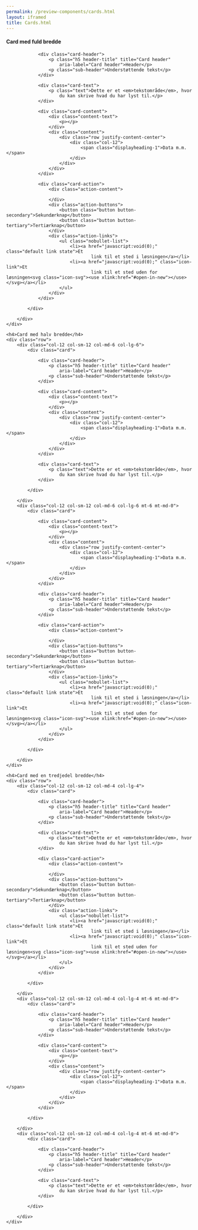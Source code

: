 ```yaml
--- 
permalink: /preview-components/cards.html
layout: iframed 
title: Cards.html
---
```

<div class="container">
    <h4>Card med fuld bredde</h4>
    <div class="row">
        <div class="col-12">
            <div class="card">

                <div class="card-header">
                    <p class="h5 header-title" title="Card header"
                        aria-label="Card header">Header</p>
                    <p class="sub-header">Understøttende tekst</p>
                </div>

                <div class="card-text">
                    <p class="text">Dette er et <em>tekstområde</em>, hvor
                        du kan skrive hvad du har lyst til.</p>
                </div>

                <div class="card-content">
                    <div class="content-text">
                        <p></p>
                    </div>
                    <div class="content">
                        <div class="row justify-content-center">
                            <div class="col-12">
                                <span class="displayheading-1">Data m.m.</span>
                            </div>
                        </div>
                    </div>
                </div>

                <div class="card-action">
                    <div class="action-content">

                    </div>
                    <div class="action-buttons">
                        <button class="button button-secondary">Sekundærknap</button>
                        <button class="button button-tertiary">Tertiærknap</button>
                    </div>
                    <div class="action-links">
                        <ul class="nobullet-list">
                            <li><a href="javascript:void(0);" class="default link state">Et
                                    link til et sted i løsningen</a></li>
                            <li><a href="javascript:void(0);" class="icon-link">Et
                                    link til et sted uden for løsningen<svg class="icon-svg"><use xlink:href="#open-in-new"></use></svg></a></li>
                        </ul>
                    </div>
                </div>

            </div>

        </div>
    </div>

    <h4>Card med halv bredde</h4>
    <div class="row">
        <div class="col-12 col-sm-12 col-md-6 col-lg-6">
            <div class="card">

                <div class="card-header">
                    <p class="h5 header-title" title="Card header"
                        aria-label="Card header">Header</p>
                    <p class="sub-header">Understøttende tekst</p>
                </div>

                <div class="card-content">
                    <div class="content-text">
                        <p></p>
                    </div>
                    <div class="content">
                        <div class="row justify-content-center">
                            <div class="col-12">
                                <span class="displayheading-1">Data m.m.</span>
                            </div>
                        </div>
                    </div>
                </div>

                <div class="card-text">
                    <p class="text">Dette er et <em>tekstområde</em>, hvor
                        du kan skrive hvad du har lyst til.</p>
                </div>

            </div>

        </div>
        <div class="col-12 col-sm-12 col-md-6 col-lg-6 mt-6 mt-md-0">
            <div class="card">

                <div class="card-content">
                    <div class="content-text">
                        <p></p>
                    </div>
                    <div class="content">
                        <div class="row justify-content-center">
                            <div class="col-12">
                                <span class="displayheading-1">Data m.m.</span>
                            </div>
                        </div>
                    </div>
                </div>

                <div class="card-header">
                    <p class="h5 header-title" title="Card header"
                        aria-label="Card header">Header</p>
                    <p class="sub-header">Understøttende tekst</p>
                </div>

                <div class="card-action">
                    <div class="action-content">

                    </div>
                    <div class="action-buttons">
                        <button class="button button-secondary">Sekundærknap</button>
                        <button class="button button-tertiary">Tertiærknap</button>
                    </div>
                    <div class="action-links">
                        <ul class="nobullet-list">
                            <li><a href="javascript:void(0);" class="default link state">Et
                                    link til et sted i løsningen</a></li>
                            <li><a href="javascript:void(0);" class="icon-link">Et
                                    link til et sted uden for løsningen<svg class="icon-svg"><use xlink:href="#open-in-new"></use></svg></a></li>
                        </ul>
                    </div>
                </div>

            </div>

        </div>
    </div>

    <h4>Card med en tredjedel bredde</h4>
    <div class="row">
        <div class="col-12 col-sm-12 col-md-4 col-lg-4">
            <div class="card">

                <div class="card-header">
                    <p class="h5 header-title" title="Card header"
                        aria-label="Card header">Header</p>
                    <p class="sub-header">Understøttende tekst</p>
                </div>

                <div class="card-text">
                    <p class="text">Dette er et <em>tekstområde</em>, hvor
                        du kan skrive hvad du har lyst til.</p>
                </div>

                <div class="card-action">
                    <div class="action-content">

                    </div>
                    <div class="action-buttons">
                        <button class="button button-secondary">Sekundærknap</button>
                        <button class="button button-tertiary">Tertiærknap</button>
                    </div>
                    <div class="action-links">
                        <ul class="nobullet-list">
                            <li><a href="javascript:void(0);" class="default link state">Et
                                    link til et sted i løsningen</a></li>
                            <li><a href="javascript:void(0);" class="icon-link">Et
                                    link til et sted uden for løsningen<svg class="icon-svg"><use xlink:href="#open-in-new"></use></svg></a></li>
                        </ul>
                    </div>
                </div>

            </div>

        </div>
        <div class="col-12 col-sm-12 col-md-4 col-lg-4 mt-6 mt-md-0">
            <div class="card">

                <div class="card-header">
                    <p class="h5 header-title" title="Card header"
                        aria-label="Card header">Header</p>
                    <p class="sub-header">Understøttende tekst</p>
                </div>

                <div class="card-content">
                    <div class="content-text">
                        <p></p>
                    </div>
                    <div class="content">
                        <div class="row justify-content-center">
                            <div class="col-12">
                                <span class="displayheading-1">Data m.m.</span>
                            </div>
                        </div>
                    </div>
                </div>

            </div>

        </div>
        <div class="col-12 col-sm-12 col-md-4 col-lg-4 mt-6 mt-md-0">
            <div class="card">

                <div class="card-header">
                    <p class="h5 header-title" title="Card header"
                        aria-label="Card header">Header</p>
                    <p class="sub-header">Understøttende tekst</p>
                </div>

                <div class="card-text">
                    <p class="text">Dette er et <em>tekstområde</em>, hvor
                        du kan skrive hvad du har lyst til.</p>
                </div>

            </div>

        </div>
    </div>
</div>